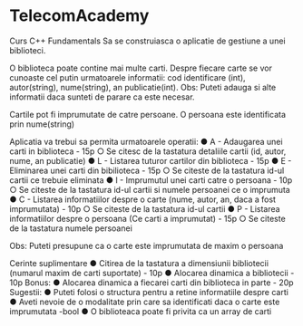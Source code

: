 # TelecomAcademy
Curs C++ Fundamentals
Sa se construiasca o aplicatie de gestiune a unei biblioteci.

O biblioteca poate contine mai multe carti. Despre fiecare carte se vor cunoaste cel putin
urmatoarele informatii: cod identificare (int), autor(string), nume(string), an publicatie(int).
Obs: Puteti adauga si alte informatii daca sunteti de parare ca este necesar.

Cartile pot fi imprumutate de catre persoane. O persoana este identificata prin nume(string)

Aplicatia va trebui sa permita urmatoarele operatii:
● A - Adaugarea unei carti in biblioteca - 15p
    ○ Se citesc de la tastatura detaliile cartii (id, autor, nume, an publicatie)
● L - Listarea tuturor cartilor din biblioteca - 15p
● E - Eliminarea unei carti din bibilioteca - 15p
    ○ Se citeste de la tastatura id-ul cartii ce trebuie eliminata
● I - Imprumutul unei carti catre o persoana - 10p
    ○ Se citeste de la tastatura id-ul cartii si numele persoanei ce o imprumuta
● C - Listarea informatiilor despre o carte (nume, autor, an, daca a fost imprumutata) - 10p
    ○ Se citeste de la tastatura id-ul cartii
● P - Listarea informatiilor despre o persoana (Ce carti a imprumutat) - 15p
    ○ Se citeste de la tastatura numele persoanei
  
Obs: Puteti presupune ca o carte este imprumutata de maxim o persoana

Cerinte suplimentare
● Citirea de la tastatura a dimensiunii bibliotecii (numarul maxim de carti suportate) - 10p
● Alocarea dinamica a bibliotecii - 10p
Bonus:
● Alocarea dinamica a fiecarei carti din biblioteca in parte - 20p
Sugestii:
● Puteti folosi o structura pentru a retine informatiile despre carti
● Aveti nevoie de o modalitate prin care sa identificati daca o carte este imprumutata -bool
● O biblioteaca poate fi privita ca un array de carti
